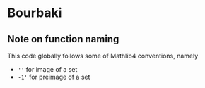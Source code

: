 # Bourbaki

## Note on function naming

This code globally follows some of Mathlib4 conventions, namely

- `''` for image of a set
- `-1'` for preimage of a set
